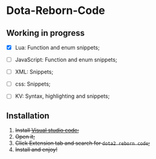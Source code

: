 # Dota-Reborn-Code

## Working in progress

- [x] Lua: Function and enum snippets;

- [ ] JavaScript: Function and enum snippets;

- [ ] XML: Snippets;

- [ ] css: Snippets;

- [ ] KV: Syntax, highlighting and snippets;

## Installation

1. ~~Install [Visual studio code]();~~
2. ~~Open it;~~
3. ~~Click Extension tab and search for `dota2 reborn code`;~~
4. ~~Install and enjoy!~~  